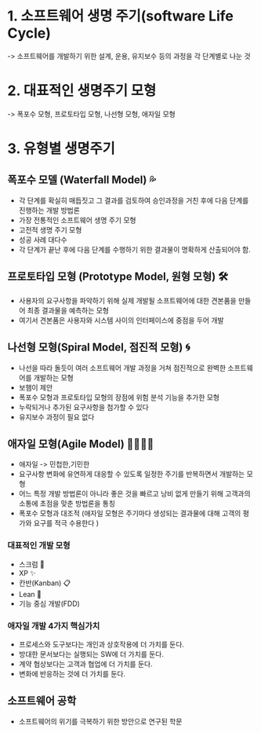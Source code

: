 # 1. 소프트웨어 생명 주기(software Life Cycle)   
-> 소프트웨어를 개발하기 위한 설계, 운용, 유지보수 등의 과정을 각 단계별로 나눈 것
# 2.   대표적인 생명주기 모형   
-> 폭포수 모형, 프로토타입 모형, 나선형 모형, 애자일 모형
# 3. 유형별 생명주기
## 폭포수 모델 (Waterfall Model) 💦 
 - 각 단계를 확실히 매듭짓고 그 결과를 검토하여 승인과정을 거친 후에 다음 단계를 진행하는 개발 방법론
 - 가장 전통적인 소프트웨어 생명 주기 모형
 - 고전적 생명 주기 모형
 - 성공 사례 대다수
 - 각 단계가 끝난 후에 다음 단계를 수행하기 위한 결과물이 명확하게 산출되어야 함.
## 프로토타입 모형 (Prototype Model, 원형 모형) 🛠️
 - 사용자의 요구사항을 파악하기 위해 실제 개발될 소프트웨어에 대한 견본품을 만들어 최종 결과물을 예측하는 모형
 - 여기서 견본품은 사용자와 시스템 사이의 인터페이스에 중점을 두어 개발
## 나선형 모형(Spiral Model, 점진적 모형)  🌀
 - 나선을 따라 돌듯이 여러 소프트웨어 개발 과정을 거쳐 점진적으로 완벽한 소프트웨어를 개발하는 모형
 - 보햄이 제안
 - 폭포수 모형과 프로토타입 모형의 장점에 위험 분석 기능을 추가한 모형
 - 누락되거나 추가된 요구사항을 첨가할 수 있다
 - 유지보수 과정이 필요 없다
## 애자일 모형(Agile Model) 🏃‍♂️🏃‍♀️
  - 애자일 -> 민첩한,기민한
  - 요구사항 변화에 유연하게 대응할 수 있도록 일정한 주기를 반복하면서 개발하는 모형
  - 어느 특정 개발 방법론이 아니라 좋은 것을 빠르고 낭비 없게 만들기 위해 고객과의 소통에 초점을 맞춘 방법론을 통칭
  - 폭포수 모형과 대조적 (애자일 모형은 주기마다 생성되는 결과물에 대해 고객의 평가와 요구를 적극 수용한다 )
### 대표적인 개발 모형
  - 스크럼 🔄
  -  XP ✨
  -  칸반(Kanban) 📋
  -  Lean 🚀
  -  기능 중심 개발(FDD)
### 애자일 개발 4가지 핵심가치
- 프로세스와 도구보다는 개인과 상호작용에 더 가치를 둔다.
- 방대한 문서보다는 실행되는 SW에 더 가치를 둔다.
- 계약 협상보다는 고객과 협업에 더 가치를 둔다.
- 변화에 반응하는 것에 더 가치를 둔다.
## 소프트웨어 공학
 - 소프트웨어의 위기를 극복하기 위한 방안으로 연구된 학문
   
